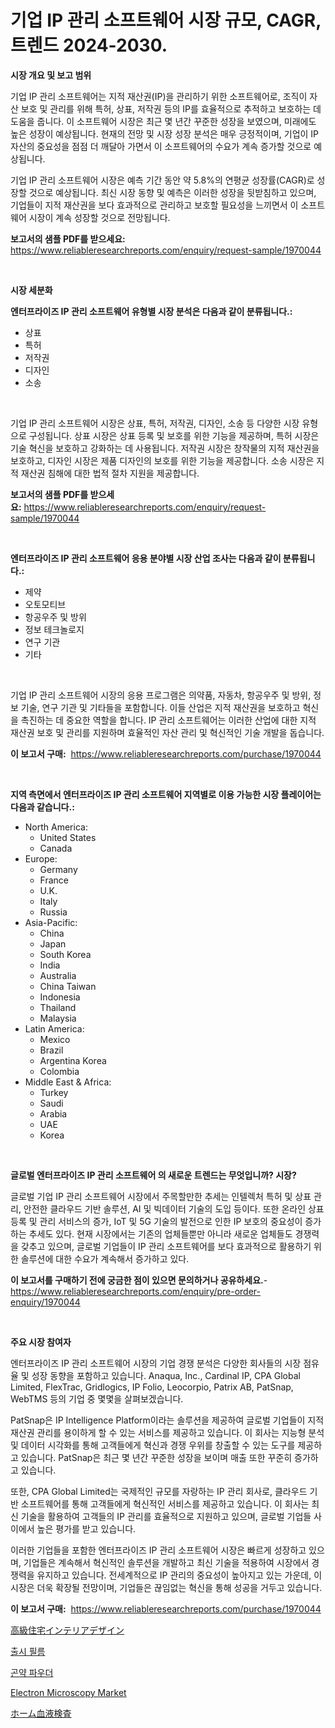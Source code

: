 <p><h1>기업 IP 관리 소프트웨어 시장 규모, CAGR, 트렌드 2024-2030.</h1></p><p><strong>시장 개요 및 보고 범위</strong></p>
<p><p>기업 IP 관리 소프트웨어는 지적 재산권(IP)을 관리하기 위한 소프트웨어로, 조직이 자산 보호 및 관리를 위해 특허, 상표, 저작권 등의 IP를 효율적으로 추적하고 보호하는 데 도움을 줍니다. 이 소프트웨어 시장은 최근 몇 년간 꾸준한 성장을 보였으며, 미래에도 높은 성장이 예상됩니다. 현재의 전망 및 시장 성장 분석은 매우 긍정적이며, 기업이 IP 자산의 중요성을 점점 더 깨달아 가면서 이 소프트웨어의 수요가 계속 증가할 것으로 예상됩니다.</p><p>기업 IP 관리 소프트웨어 시장은 예측 기간 동안 약 5.8%의 연평균 성장률(CAGR)로 성장할 것으로 예상됩니다. 최신 시장 동향 및 예측은 이러한 성장을 뒷받침하고 있으며, 기업들이 지적 재산권을 보다 효과적으로 관리하고 보호할 필요성을 느끼면서 이 소프트웨어 시장이 계속 성장할 것으로 전망됩니다.</p></p>
<p><strong>보고서의 샘플 PDF를 받으세요:</strong> <a href="https://www.reliableresearchreports.com/enquiry/request-sample/1970044">https://www.reliableresearchreports.com/enquiry/request-sample/1970044</a></p>
<p>&nbsp;</p>
<p><strong>시장 세분화</strong></p>
<p><strong>엔터프라이즈 IP 관리 소프트웨어 유형별 시장 분석은 다음과 같이 분류됩니다.:</strong></p>
<p><ul><li>상표</li><li>특허</li><li>저작권</li><li>디자인</li><li>소송</li></ul></p>
<p>&nbsp;</p>
<p><p>기업 IP 관리 소프트웨어 시장은 상표, 특허, 저작권, 디자인, 소송 등 다양한 시장 유형으로 구성됩니다. 상표 시장은 상표 등록 및 보호를 위한 기능을 제공하며, 특허 시장은 기술 혁신을 보호하고 강화하는 데 사용됩니다. 저작권 시장은 창작물의 지적 재산권을 보호하고, 디자인 시장은 제품 디자인의 보호를 위한 기능을 제공합니다. 소송 시장은 지적 재산권 침해에 대한 법적 절차 지원을 제공합니다.</p></p>
<p><strong>보고서의 샘플 PDF를 받으세요:</strong>&nbsp;<a href="https://www.reliableresearchreports.com/enquiry/request-sample/1970044">https://www.reliableresearchreports.com/enquiry/request-sample/1970044</a></p>
<p>&nbsp;</p>
<p><strong> 엔터프라이즈 IP 관리 소프트웨어 응용 분야별 시장 산업 조사는 다음과 같이 분류됩니다.:</strong></p>
<p><ul><li>제약</li><li>오토모티브</li><li>항공우주 및 방위</li><li>정보 테크놀로지</li><li>연구 기관</li><li>기타</li></ul></p>
<p>&nbsp;</p>
<p><p>기업 IP 관리 소프트웨어 시장의 응용 프로그램은 의약품, 자동차, 항공우주 및 방위, 정보 기술, 연구 기관 및 기타들을 포함합니다. 이들 산업은 지적 재산권을 보호하고 혁신을 촉진하는 데 중요한 역할을 합니다. IP 관리 소프트웨어는 이러한 산업에 대한 지적 재산권 보호 및 관리를 지원하며 효율적인 자산 관리 및 혁신적인 기술 개발을 돕습니다.</p></p>
<p><strong>이 보고서 구매:</strong>&nbsp; <a href="https://www.reliableresearchreports.com/purchase/1970044">https://www.reliableresearchreports.com/purchase/1970044</a></p>
<p>&nbsp;</p>
<p><strong>지역 측면에서 엔터프라이즈 IP 관리 소프트웨어 지역별로 이용 가능한 시장 플레이어는 다음과 같습니다.:</strong></p>
<p><ul>
    <li>
        North America:
        <ul>
            <li>United States</li>
            <li>Canada</li>
        </ul>
    </li>
    <li>
        Europe:
        <ul>
            <li>Germany</li>
            <li>France</li>
            <li>U.K.</li>
            <li>Italy</li>
            <li>Russia</li>
        </ul>
    </li>
    <li>
        Asia-Pacific:
        <ul>
            <li>China</li>
            <li>Japan</li>
            <li>South Korea</li>
            <li>India</li>
            <li>Australia</li>
            <li>China Taiwan</li>
            <li>Indonesia</li>
            <li>Thailand</li>
            <li>Malaysia</li>
        </ul>
    </li>
    <li>
        Latin America:
        <ul>
            <li>Mexico</li>
            <li>Brazil</li>
            <li>Argentina Korea</li>
            <li>Colombia</li>
        </ul>
    </li>
    <li>
        Middle East & Africa:
        <ul>
            <li>Turkey</li>
            <li>Saudi</li>
            <li>Arabia</li>
            <li>UAE</li>
            <li>Korea</li>
        </ul>
    </li>
    </ul></p>
<p>&nbsp;</p>
<p><strong>글로벌 엔터프라이즈 IP 관리 소프트웨어 의 새로운 트렌드는 무엇입니까? 시장?</strong></p>
<p><p>글로벌 기업 IP 관리 소프트웨어 시장에서 주목할만한 추세는 인텔렉처 특허 및 상표 관리, 안전한 클라우드 기반 솔루션, AI 및 빅데이터 기술의 도입 등이다. 또한 온라인 상표 등록 및 관리 서비스의 증가, IoT 및 5G 기술의 발전으로 인한 IP 보호의 중요성이 증가하는 추세도 있다. 현재 시장에서는 기존의 업체들뿐만 아니라 새로운 업체들도 경쟁력을 갖추고 있으며, 글로벌 기업들이 IP 관리 소프트웨어를 보다 효과적으로 활용하기 위한 솔루션에 대한 수요가 계속해서 증가하고 있다.</p></p>
<p><strong>이 보고서를 구매하기 전에 궁금한 점이 있으면 문의하거나 공유하세요.</strong>- <a href="https://www.reliableresearchreports.com/enquiry/pre-order-enquiry/1970044">https://www.reliableresearchreports.com/enquiry/pre-order-enquiry/1970044</a></p>
<p>&nbsp;</p>
<p><strong>주요 시장 참여자</strong></p>
<p><p>엔터프라이즈 IP 관리 소프트웨어 시장의 기업 경쟁 분석은 다양한 회사들의 시장 점유율 및 성장 동향을 포함하고 있습니다. Anaqua, Inc., Cardinal IP, CPA Global Limited, FlexTrac, Gridlogics, IP Folio, Leocorpio, Patrix AB, PatSnap, WebTMS 등의 기업 중 몇몇을 살펴보겠습니다.</p><p>PatSnap은 IP Intelligence Platform이라는 솔루션을 제공하여 글로벌 기업들이 지적재산권 관리를 용이하게 할 수 있는 서비스를 제공하고 있습니다. 이 회사는 지능형 분석 및 데이터 시각화를 통해 고객들에게 혁신과 경쟁 우위를 창출할 수 있는 도구를 제공하고 있습니다. PatSnap은 최근 몇 년간 꾸준한 성장을 보이며 매출 또한 꾸준히 증가하고 있습니다.</p><p>또한, CPA Global Limited는 국제적인 규모를 자랑하는 IP 관리 회사로, 클라우드 기반 소프트웨어를 통해 고객들에게 혁신적인 서비스를 제공하고 있습니다. 이 회사는 최신 기술을 활용하여 고객들의 IP 관리를 효율적으로 지원하고 있으며, 글로벌 기업들 사이에서 높은 평가를 받고 있습니다.</p><p>이러한 기업들을 포함한 엔터프라이즈 IP 관리 소프트웨어 시장은 빠르게 성장하고 있으며, 기업들은 계속해서 혁신적인 솔루션을 개발하고 최신 기술을 적용하여 시장에서 경쟁력을 유지하고 있습니다. 전세계적으로 IP 관리의 중요성이 높아지고 있는 가운데, 이 시장은 더욱 확장될 전망이며, 기업들은 끊임없는 혁신을 통해 성공을 거두고 있습니다.</p></p>
<p><strong>이 보고서 구매:</strong>&nbsp;&nbsp;<a href="https://www.reliableresearchreports.com/purchase/1970044">https://www.reliableresearchreports.com/purchase/1970044</a></p>
<p><p><a href="https://github.com/mcbeesbxa270/Market-Research-Report-List-1/blob/main/375211211976.md">高級住宅インテリアデザイン</a></p><p><a href="https://github.com/xvz497517413/Market-Research-Report-List-1/blob/main/843884311187.md">출시 필름</a></p><p><a href="https://github.com/vskv4779xr1/Market-Research-Report-List-1/blob/main/868259011188.md">곤약 파우더</a></p><p><a href="https://github.com/mahnoor2003/Market-Research-Report-List-3/blob/main/electron-microscopy-market.md">Electron Microscopy Market</a></p><p><a href="https://github.com/EmoryYundt1935/Market-Research-Report-List-1/blob/main/314108011977.md">ホーム血液検査</a></p></p>
